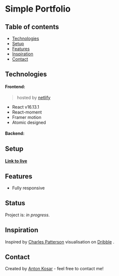 # Simple Portfolio

## Table of contents
* [Technologies](#technologies)
* [Setup](#setup)
* [Features](#features)
* [Inspiration](#inspiration)
* [Contact](#contact)

## Technologies
#### Frontend: 
>hosted by [netlify](https://www.netlify.com/)
* React v16.13.1
* React-moment
* Framer motion
* Atomic designed

#### Backend: 

## Setup
#### [Link to live](https://simple-portfolio-by-kosar.netlify.app/) <br/>

## Features
* Fully responsive

## Status
Project is: _in progress_.

## Inspiration
Inspired by 
[Charles Patterson](https://dribbble.com/shots/3121478-Charles-Patterson-Digital-product-designer) 
visualisation on [Dribble](https://dribbble.com/) .

## Contact
Created by [Anton Kosar](https://www.linkedin.com/in/anton-kosar-51a33617a/) - feel free to contact me!